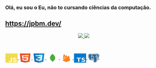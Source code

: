 ### Olá, eu sou o Eu, não to cursando ciências da computação.

<!--
**JPBM135/JPBM135** is a ✨ _special_ ✨ repository because its `README.md` (this file) appears on your GitHub profile.

Here are some ideas to get you started:

init
    spaces
    two tabs
end

- 🔭 I’m currently working on ...
- 🌱 I’m currently learning ...
- 👯 I’m looking to collaborate on ...
- 🤔 I’m looking for help with ...
- 💬 Ask me about ...
- 📫 How to reach me: ...
- 😄 Pronouns: ...
- ⚡ Fun fact: ...
-->
## https://jpbm.dev/

<div align="center">
  <a href="https://github.com/JPBM135">
  <img height="150em" src="https://github-readme-stats.vercel.app/api?username=JPBM135&show_icons=true&theme=dracula&include_all_commits=true&count_private=true"/>
  <img height="150em" src="https://github-readme-stats.vercel.app/api/top-langs/?username=JPBM135&layout=compact&langs_count=7&theme=dracula"/>
</div>

  ##
  
<div style="display: inline_block"><br>
  <img align="center"  height="30" width="40" src="https://raw.githubusercontent.com/devicons/devicon/master/icons/javascript/javascript-plain.svg">
  <img align="center"  height="30" width="40" src="https://raw.githubusercontent.com/devicons/devicon/master/icons/html5/html5-original.svg">
  <img align="center" height="30" width="40" src="https://raw.githubusercontent.com/devicons/devicon/master/icons/css3/css3-original.svg">
  <img align="center"  height="30" width="40" src="https://raw.githubusercontent.com/devicons/devicon/master/icons/mongodb/mongodb-plain.svg">
  <img align="center"  height="30" width="40" src="https://raw.githubusercontent.com/devicons/devicon/master/icons/firebase/firebase-plain.svg">
  <img align="center"  height="30" width="40" src="https://raw.githubusercontent.com/devicons/devicon/master/icons/typescript/typescript-plain.svg">
  <img align="center"  height="30" width="40" src="https://raw.githubusercontent.com/devicons/devicon/master/icons/postgresql/postgresql-plain.svg">
  </div>
